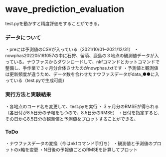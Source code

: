 # wave_prediction_evaluation

test.pyを動かすと精度評価をすることができる。

### データについて
・preには予測値のCSVが入っている（2021/10/01~2021/12/31）
・nowphas202205161057の中に石狩、留萌、鹿島の３地点の観測値データが入っている。ナウファスからダウンロードして、nkfコマンドとカットコマンドで整備し、手作業で３ヶ月分合体させたのがnowphas.txtです
・予測値と観測値は更新頻度が違うため、データ数を合わせたナウファスデータがdata_●●に入っている（test.pyで生成可能)


### 実行方法と実験結果
・各地点のコード名を変更して、test.pyを実行
・３ヶ月分のRMSEが得られる（各日付が8.5日分の予報をもつので、8.5日分のRMSE）
・日付を指定すると、その日から8.5日分の観測値と予測値をプロットすることができる。

### ToDo
・ナウファスデータの変換（今はnkfコマンド手打ち）
・観測値と予測値のプロットのx軸を変更
・N日後の予報値ごとのRMSEを計算してプロット

